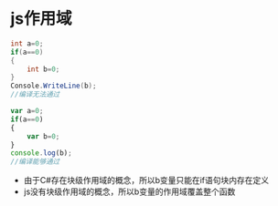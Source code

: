 # js作用域

```csharp
int a=0;
if(a==0)
{
    int b=0;
}
Console.WriteLine(b);
//编译无法通过
```

```javascript
var a=0;
if(a==0)
{
    var b=0;
}
console.log(b);
//编译能够通过
```

* 由于C#存在块级作用域的概念，所以b变量只能在if语句块内存在定义
* js没有块级作用域的概念，所以b变量的作用域覆盖整个函数